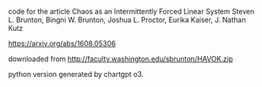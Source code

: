 code for the article Chaos as an Intermittently Forced Linear System
Steven L. Brunton, Bingni W. Brunton, Joshua L. Proctor, Eurika Kaiser, J. Nathan Kutz

https://arxiv.org/abs/1608.05306

downloaded from http://faculty.washington.edu/sbrunton/HAVOK.zip

python version generated by chartgpt o3.
